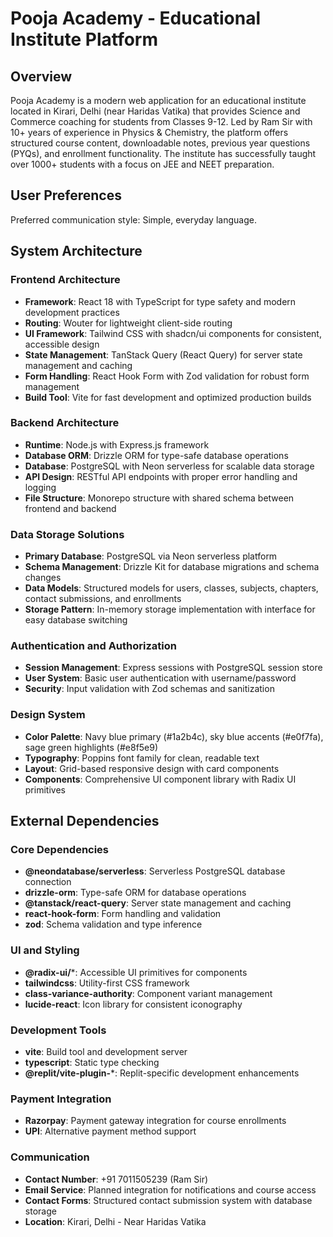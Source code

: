 # Pooja Academy - Educational Institute Platform

## Overview

Pooja Academy is a modern web application for an educational institute located in Kirari, Delhi (near Haridas Vatika) that provides Science and Commerce coaching for students from Classes 9-12. Led by Ram Sir with 10+ years of experience in Physics & Chemistry, the platform offers structured course content, downloadable notes, previous year questions (PYQs), and enrollment functionality. The institute has successfully taught over 1000+ students with a focus on JEE and NEET preparation.

## User Preferences

Preferred communication style: Simple, everyday language.

## System Architecture

### Frontend Architecture
- **Framework**: React 18 with TypeScript for type safety and modern development practices
- **Routing**: Wouter for lightweight client-side routing
- **UI Framework**: Tailwind CSS with shadcn/ui components for consistent, accessible design
- **State Management**: TanStack Query (React Query) for server state management and caching
- **Form Handling**: React Hook Form with Zod validation for robust form management
- **Build Tool**: Vite for fast development and optimized production builds

### Backend Architecture
- **Runtime**: Node.js with Express.js framework
- **Database ORM**: Drizzle ORM for type-safe database operations
- **Database**: PostgreSQL with Neon serverless for scalable data storage
- **API Design**: RESTful API endpoints with proper error handling and logging
- **File Structure**: Monorepo structure with shared schema between frontend and backend

### Data Storage Solutions
- **Primary Database**: PostgreSQL via Neon serverless platform
- **Schema Management**: Drizzle Kit for database migrations and schema changes
- **Data Models**: Structured models for users, classes, subjects, chapters, contact submissions, and enrollments
- **Storage Pattern**: In-memory storage implementation with interface for easy database switching

### Authentication and Authorization
- **Session Management**: Express sessions with PostgreSQL session store
- **User System**: Basic user authentication with username/password
- **Security**: Input validation with Zod schemas and sanitization

### Design System
- **Color Palette**: Navy blue primary (#1a2b4c), sky blue accents (#e0f7fa), sage green highlights (#e8f5e9)
- **Typography**: Poppins font family for clean, readable text
- **Layout**: Grid-based responsive design with card components
- **Components**: Comprehensive UI component library with Radix UI primitives

## External Dependencies

### Core Dependencies
- **@neondatabase/serverless**: Serverless PostgreSQL database connection
- **drizzle-orm**: Type-safe ORM for database operations
- **@tanstack/react-query**: Server state management and caching
- **react-hook-form**: Form handling and validation
- **zod**: Schema validation and type inference

### UI and Styling
- **@radix-ui/***: Accessible UI primitives for components
- **tailwindcss**: Utility-first CSS framework
- **class-variance-authority**: Component variant management
- **lucide-react**: Icon library for consistent iconography

### Development Tools
- **vite**: Build tool and development server
- **typescript**: Static type checking
- **@replit/vite-plugin-***: Replit-specific development enhancements

### Payment Integration
- **Razorpay**: Payment gateway integration for course enrollments
- **UPI**: Alternative payment method support

### Communication
- **Contact Number**: +91 7011505239 (Ram Sir)
- **Email Service**: Planned integration for notifications and course access
- **Contact Forms**: Structured contact submission system with database storage
- **Location**: Kirari, Delhi - Near Haridas Vatika